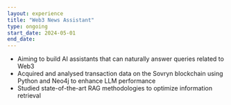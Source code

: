 ```yaml
---
layout: experience
title: "Web3 News Assistant"
type: ongoing
start_date: 2024-05-01
end_date: 
---
```


- Aiming to build AI assistants that can naturally answer queries related to Web3
- Acquired and analysed transaction data on the Sovryn blockchain using Python and Neo4j to enhance LLM performance
- Studied state-of-the-art RAG methodologies to optimize information retrieval
